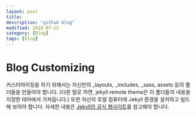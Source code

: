 ```yaml
---
layout: post
title:
description: "github blog"
modified: 2018-07-22
category: [Blog]
tags: [blog]
---
```


# Blog Customizing

커스터마이징을 하기 위해서는 자신만의 \_layouts, \_includes, \_sass, assets 등의 폴더들을 만들어야 합니다. (다른 말로 하면, jekyll remote theme은 이 폴더들의 내용을 지정한 테마에서 가져옵니다.) 또한 자신의 로컬 컴퓨터에 Jekyll 환경을 설치하고 빌드해 보아야 합니다. 자세한 내용은 [Jekyll의 공식 웹사이트](https://jekyllrb-ko.github.io)를 참고해야 합니다.
